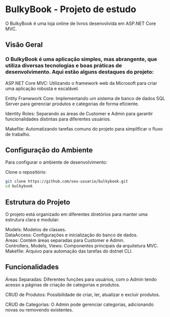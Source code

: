 # BulkyBook - Projeto de estudo

O BulkyBook é uma loja online de livros desenvolvida em ASP.NET Core MVC.

## Visão Geral

### O BulkyBook é uma aplicação simples, mas abrangente, que utiliza diversas tecnologias e boas práticas de desenvolvimento. Aqui estão alguns destaques do projeto:

ASP.NET Core MVC: Utilizando o framework web da Microsoft para criar uma aplicação robusta e escalável.

Entity Framework Core: Implementando um sistema de banco de dados SQL Server para gerenciar produtos e categorias de forma eficiente.

Identity Roles: Separando as áreas de Customer e Admin para garantir funcionalidades distintas para diferentes usuários.

Makefile: Automatizando tarefas comuns do projeto para simplificar o fluxo de trabalho.

## Configuração do Ambiente
Para configurar o ambiente de desenvolvimento:

Clone o repositório:

```bash
git clone https://github.com/seu-usuario/bulkybook.git
cd bulkybook
```

## Estrutura do Projeto
O projeto está organizado em diferentes diretórios para manter uma estrutura clara e modular:

Models: Modelos de classes. <br/>
DataAccess: Configurações e inicialização do banco de dados. <br/>
Areas: Contém áreas separadas para Customer e Admin. <br/>
Controllers, Models, Views: Componentes principais da arquitetura MVC. <br/>
Makefile: Arquivo para automação das tarefas do dotnet CLI. <br/>

## Funcionalidades
Áreas Separadas: Diferentes funções para usuários, com o Admin tendo acesso a páginas de criação de categorias e produtos.

CRUD de Produtos: Possibilidade de criar, ler, atualizar e excluir produtos.

CRUD de Categorias: O Admin pode gerenciar categorias, adicionando novas ou removendo existentes.
